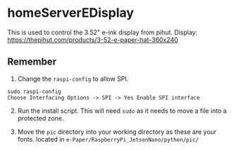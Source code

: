 # homeServerEDisplay
This is used to control the 3.52" e-ink display from pihut. Display: https://thepihut.com/products/3-52-e-paper-hat-360x240

## Remember
1) Change the `raspi-config` to allow SPI.
```
sudo raspi-config
Choose Interfacing Options -> SPI -> Yes Enable SPI interface
```
2) Run the install script. This will need `sudo` as it needs to move a file into a protected zone.

3) Move the `pic` directory into your working directory as these are your fonts. located in `e-Paper/RaspberryPi_JetsonNano/python/pic/`
